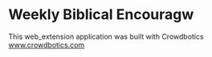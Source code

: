 # Weekly Biblical Encouragw

This web_extension application was built with Crowdbotics www.crowdbotics.com
